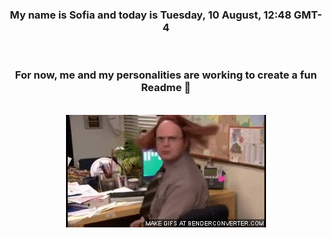 


<div align="center">
<h3 >My name is Sofia and today is Tuesday, 10 August, 12:48 GMT-4</h3><br>
<h3 >For now, me and my personalities are working to create a fun Readme 👋
</h3><br>
<img src='img/dwight.gif' alt='working...'/>
</div>
